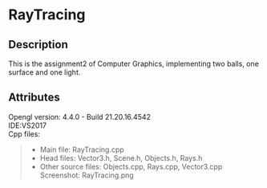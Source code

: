 # RayTracing
## Description
This is the assignment2 of Computer Graphics, implementing two balls, one surface and one light.
## Attributes
Opengl version: 4.4.0 - Build 21.20.16.4542  
IDE:VS2017  
Cpp files:   
>* Main file: RayTracing.cpp
>* Head files: Vector3.h, Scene.h, Objects.h, Rays.h
>* Other source files: Objects.cpp, Rays.cpp, Vector3.cpp   
Screenshot: RayTracing.png
